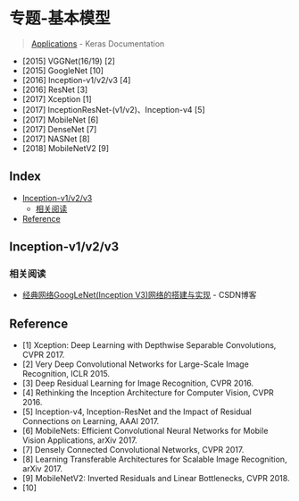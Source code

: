 专题-基本模型
===
> [Applications](https://keras.io/applications/) - Keras Documentation 

- [2015] VGGNet(16/19) [2]
- [2015] GoogleNet [10]
- [2016] Inception-v1/v2/v3 [4]
- [2016] ResNet [3]
- [2017] Xception [1]
- [2017] InceptionResNet-(v1/v2)、Inception-v4 [5]
- [2017] MobileNet [6]
- [2017] DenseNet [7]
- [2017] NASNet [8]
- [2018] MobileNetV2 [9]

Index
---
<!-- TOC -->

- [Inception-v1/v2/v3](#inception-v1v2v3)
    - [相关阅读](#相关阅读)
- [Reference](#reference)

<!-- /TOC -->


## Inception-v1/v2/v3


### 相关阅读
- [经典网络GoogLeNet(Inception V3)网络的搭建与实现](https://blog.csdn.net/loveliuzz/article/details/79135583) - CSDN博客 


## Reference
- [1] Xception: Deep Learning with Depthwise Separable Convolutions, CVPR 2017.
- [2] Very Deep Convolutional Networks for Large-Scale Image Recognition, ICLR 2015.
- [3] Deep Residual Learning for Image Recognition, CVPR 2016.
- [4] Rethinking the Inception Architecture for Computer Vision, CVPR 2016.
- [5] Inception-v4, Inception-ResNet and the Impact of Residual Connections on Learning, AAAI 2017.
- [6] MobileNets: Efficient Convolutional Neural Networks for Mobile Vision Applications, arXiv 2017.
- [7] Densely Connected Convolutional Networks, CVPR 2017.
- [8] Learning Transferable Architectures for Scalable Image Recognition, arXiv 2017.
- [9] MobileNetV2: Inverted Residuals and Linear Bottlenecks, CVPR 2018.
- [10] 